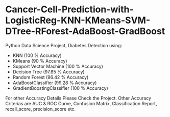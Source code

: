 # Cancer-Cell-Prediction-with-LogisticReg-KNN-KMeans-SVM-DTree-RForest-AdaBoost-GradBoost
Python Data Science Project, Diabetes Detection using:

- KNN (100 % Accuracy)
- KMeans (90 % Accuracy)
- Support Vector Machine (100 % Accuracy)
- Decision Tree (97.85 % Accuracy)
- Random Forest (96.42 % Accuracy)
- AdaBoostClassifier (99.28 % Accuracy)
- GradientBoostingClassifier (100 % Accuracy)

For other Accuracy Details Please Check the Project. Other Accuracy Criterias are AUC & ROC Curve, Confusion Matrix, Classification Report, recall_score, precision_score etc.
